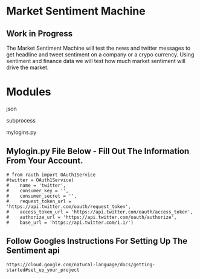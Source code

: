 # Market Sentiment Machine

## Work in Progress

The Market Sentiment Machine will test the news and twitter messages to get headline and tweet sentiment on a company or a crypo currency. Using sentiment and finance data we will test how much market sentiment will drive the market.  

# Modules

json

subprocess

mylogins.py

## Mylogin.py File Below - Fill Out The Information From Your Account.

```
# from rauth import OAuth1Service
#twitter = OAuth1Service(
#    name = 'twitter',
#    consumer_key = '',
#    consumer_secret = '',
#    request_token_url = 'https://api.twitter.com/oauth/request_token',
#    access_token_url = 'https://api.twitter.com/oauth/access_token',
#    authorize_url = 'https://api.twitter.com/oauth/authorize',
#    base_url = 'https://api.twitter.com/1.1/')

```

## Follow Googles Instructions For Setting Up The Sentiment api

```
https://cloud.google.com/natural-language/docs/getting-started#set_up_your_project

```
